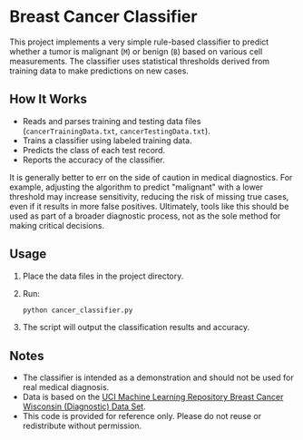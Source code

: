 # Breast Cancer Classifier

This project implements a very simple rule-based classifier to predict whether a tumor is malignant (`M`) or benign (`B`) based on various cell measurements. The classifier uses statistical thresholds derived from training data to make predictions on new cases.

## How It Works

- Reads and parses training and testing data files (`cancerTrainingData.txt`, `cancerTestingData.txt`).
- Trains a classifier using labeled training data.
- Predicts the class of each test record.
- Reports the accuracy of the classifier.

It is generally better to err on the side of caution in medical diagnostics. For example, adjusting the algorithm to predict "malignant" with a lower threshold may increase sensitivity, reducing the risk of missing true cases, even if it results in more false positives. Ultimately, tools like this should be used as part of a broader diagnostic process, not as the sole method for making critical decisions.

## Usage

1. Place the data files in the project directory.
2. Run:

   ```bash
   python cancer_classifier.py
   ```

3. The script will output the classification results and accuracy.

## Notes

- The classifier is intended as a demonstration and should not be used for real medical diagnosis.
- Data is based on the [UCI Machine Learning Repository Breast Cancer Wisconsin (Diagnostic) Data Set](https://archive.ics.uci.edu/ml/datasets/Breast+Cancer+Wisconsin+%28Diagnostic%29).
- This code is provided for reference only. Please do not reuse or redistribute without permission.
